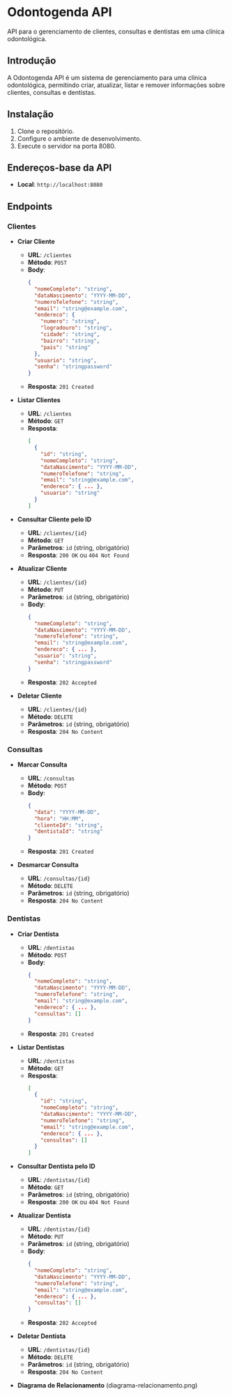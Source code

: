 # Odontogenda API

API para o gerenciamento de clientes, consultas e dentistas em uma clínica odontológica.

## Introdução

A Odontogenda API é um sistema de gerenciamento para uma clínica odontológica, permitindo criar, atualizar, listar e remover informações sobre clientes, consultas e dentistas.

## Instalação

1. Clone o repositório.
2. Configure o ambiente de desenvolvimento.
3. Execute o servidor na porta 8080.

## Endereços-base da API

- **Local**: `http://localhost:8080`

## Endpoints

### Clientes

- **Criar Cliente**
    - **URL**: `/clientes`
    - **Método**: `POST`
    - **Body**:
      ```json
      {
        "nomeCompleto": "string",
        "dataNascimento": "YYYY-MM-DD",
        "numeroTelefone": "string",
        "email": "string@example.com",
        "endereco": {
          "numero": "string",
          "logradouro": "string",
          "cidade": "string",
          "bairro": "string",
          "pais": "string"
        },
        "usuario": "string",
        "senha": "stringpassword"
      }
      ```
    - **Resposta**: `201 Created`

- **Listar Clientes**
    - **URL**: `/clientes`
    - **Método**: `GET`
    - **Resposta**:
      ```json
      [
        {
          "id": "string",
          "nomeCompleto": "string",
          "dataNascimento": "YYYY-MM-DD",
          "numeroTelefone": "string",
          "email": "string@example.com",
          "endereco": { ... },
          "usuario": "string"
        }
      ]
      ```

- **Consultar Cliente pelo ID**
    - **URL**: `/clientes/{id}`
    - **Método**: `GET`
    - **Parâmetros**: `id` (string, obrigatório)
    - **Resposta**: `200 OK` ou `404 Not Found`

- **Atualizar Cliente**
    - **URL**: `/clientes/{id}`
    - **Método**: `PUT`
    - **Parâmetros**: `id` (string, obrigatório)
    - **Body**:
      ```json
      {
        "nomeCompleto": "string",
        "dataNascimento": "YYYY-MM-DD",
        "numeroTelefone": "string",
        "email": "string@example.com",
        "endereco": { ... },
        "usuario": "string",
        "senha": "stringpassword"
      }
      ```
    - **Resposta**: `202 Accepted`

- **Deletar Cliente**
    - **URL**: `/clientes/{id}`
    - **Método**: `DELETE`
    - **Parâmetros**: `id` (string, obrigatório)
    - **Resposta**: `204 No Content`

### Consultas

- **Marcar Consulta**
    - **URL**: `/consultas`
    - **Método**: `POST`
    - **Body**:
      ```json
      {
        "data": "YYYY-MM-DD",
        "hora": "HH:MM",
        "clienteId": "string",
        "dentistaId": "string"
      }
      ```
    - **Resposta**: `201 Created`

- **Desmarcar Consulta**
    - **URL**: `/consultas/{id}`
    - **Método**: `DELETE`
    - **Parâmetros**: `id` (string, obrigatório)
    - **Resposta**: `204 No Content`

### Dentistas

- **Criar Dentista**
    - **URL**: `/dentistas`
    - **Método**: `POST`
    - **Body**:
      ```json
      {
        "nomeCompleto": "string",
        "dataNascimento": "YYYY-MM-DD",
        "numeroTelefone": "string",
        "email": "string@example.com",
        "endereco": { ... },
        "consultas": []
      }
      ```
    - **Resposta**: `201 Created`

- **Listar Dentistas**
    - **URL**: `/dentistas`
    - **Método**: `GET`
    - **Resposta**:
      ```json
      [
        {
          "id": "string",
          "nomeCompleto": "string",
          "dataNascimento": "YYYY-MM-DD",
          "numeroTelefone": "string",
          "email": "string@example.com",
          "endereco": { ... },
          "consultas": []
        }
      ]
      ```

- **Consultar Dentista pelo ID**
    - **URL**: `/dentistas/{id}`
    - **Método**: `GET`
    - **Parâmetros**: `id` (string, obrigatório)
    - **Resposta**: `200 OK` ou `404 Not Found`

- **Atualizar Dentista**
    - **URL**: `/dentistas/{id}`
    - **Método**: `PUT`
    - **Parâmetros**: `id` (string, obrigatório)
    - **Body**:
      ```json
      {
        "nomeCompleto": "string",
        "dataNascimento": "YYYY-MM-DD",
        "numeroTelefone": "string",
        "email": "string@example.com",
        "endereco": { ... },
        "consultas": []
      }
      ```
    - **Resposta**: `202 Accepted`

- **Deletar Dentista**
    - **URL**: `/dentistas/{id}`
    - **Método**: `DELETE`
    - **Parâmetros**: `id` (string, obrigatório)
    - **Resposta**: `204 No Content`

- **Diagrama de Relacionamento**
  (diagrama-relacionamento.png)



